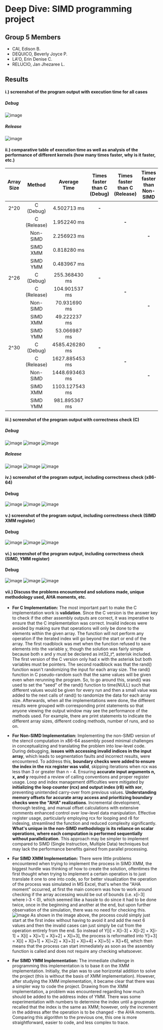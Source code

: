 # Deep Dive: SIMD programming project
## Group 5 Members
- CAI, Edison B.
- DEQUICO, Beverly Joyce P.
- LA'O, Erin Denise C.
- RELUCIO, Jan Jhezaree L.

## Results
#### i.) screenshot of the program output with execution time for all cases

##### Debug
![image](https://github.com/XSverdar/Group5_SIMD/assets/57384457/1a992e49-c64a-4133-a8c5-3d034bb3da98)
##### Release
![image](https://github.com/XSverdar/Group5_SIMD/assets/57384457/0f3a27ad-5e56-4c1e-9680-7a59fb0ae5a4)


#### ii.) comparative table of execution time as well as analysis of the performance of different kernels (how many times faster, why is it faster, etc.)
| Array Size    | Method        | Average Time | Times faster than C (Debug) | Times faster than C (Release) | Times faster than Non-SIMD | Times faster than SIMD XMM | Times faster than SIMD YMM |
|     :---:     | :---:         | :---:        | :---:                       | :---:                      | :---:                      | :---:                      |  :---:                      |
| 2^20          | C (Debug)     | 4.502713 ms  | **-**                       |                            |                            |                            |
|               | C (Release)   | 1.952240 ms  |                             | **-**                          |                            |                            |
|               | Non-SIMD      | 2.256923 ms  |                             |                           | **-**                          |                            |
|               | SIMD XMM      | 0.818280  ms |                              |                            |                          | **-**                           |
|               | SIMD YMM      | 0.483967 ms  |                     |                            |                            |                           | **-** |
| 2^26          | C (Debug)     | 255.368430 ms | **-**                   |                            |                            |                            |
|               | C (Release)   | 104.901537 ms |                    | **-**                          |                            |                            |
|               | Non-SIMD      | 70.931690 ms |                     |                           | **-**                          |                            |
|               | SIMD XMM      | 49.222237 ms |                     |                            |                           | **-**                          |
|               | SIMD YMM      | 53.066987 ms |                     |                            |                            |                           | **-** |
| 2^30          | C (Debug)     | 4585.426280 ms | **-**             |                            |                            |                            |
|               | C (Release)   | 1627.885453 ms |                    | **-**                          |                            |                            |
|               | Non-SIMD      | 1448.693463 ms |                     |                           |  **-**                          |                            |
|               | SIMD XMM      | 1103.127543 ms |                     |                            |                           | **-**                          |
|               | SIMD YMM      | 981.895367 ms |                     |                            |                            |                          | **-**  |


#### iii.) screenshot of the program output with correctness check (C)

##### Debug
![image](https://github.com/XSverdar/Group5_SIMD/assets/57384457/7736148a-ce10-4d71-a7e8-faca9ccdf9b1)
![image](https://github.com/XSverdar/Group5_SIMD/assets/57384457/a2e7ee30-2ed5-4c53-99a4-e3ecd4c5d311)
![image](https://github.com/XSverdar/Group5_SIMD/assets/57384457/49a79599-a3c7-4e49-921e-768a858525eb)

##### Release
![image](https://github.com/XSverdar/Group5_SIMD/assets/57384457/a12315bc-2516-468a-a521-1078a015af35)
![image](https://github.com/XSverdar/Group5_SIMD/assets/57384457/f6c6066a-9959-401a-b5aa-8433685565e1)
![image](https://github.com/XSverdar/Group5_SIMD/assets/57384457/70261c9b-6af1-4e0d-a268-6346c1fb4267)

#### iv.) screenshot of the program output, including correctness check (x86-64)

#### Debug
![image](https://github.com/XSverdar/Group5_SIMD/assets/57384457/9adca635-674e-4480-97e0-42623f57a0a1)
![image](https://github.com/XSverdar/Group5_SIMD/assets/57384457/f9823972-0ed8-4aa7-9f4b-e6436a1dd779)
![image](https://github.com/XSverdar/Group5_SIMD/assets/57384457/35101521-280f-4dbc-b0fa-1d5037de18db)

#### v.) screenshot of the program output, including correctness check (SIMD XMM register)

#### Debug
![image](https://github.com/XSverdar/Group5_SIMD/assets/57384457/6ad9ad9a-b631-4948-848b-6a8b5899154f)
![image](https://github.com/XSverdar/Group5_SIMD/assets/57384457/c1c934de-7921-4788-8311-d32e4cfde027)
![image](https://github.com/XSverdar/Group5_SIMD/assets/57384457/c3050a99-b6aa-47e7-87d9-915dea51a177)

#### vi.) screenshot of the program output, including correctness check (SIMD, YMM register)

#### Debug
![image](https://github.com/XSverdar/Group5_SIMD/assets/57384457/d1a65d79-0085-497a-868e-9125307cde1f)
![image](https://github.com/XSverdar/Group5_SIMD/assets/57384457/14534fba-09e1-447e-a67e-57a49c5b55aa)
![image](https://github.com/XSverdar/Group5_SIMD/assets/57384457/c177fce2-2222-4f8a-8a78-07eb9334dc85)

#### vii.) Discuss the problems encountered and solutions made, unique methodology used, AHA moments, etc.
- **For C Implementation:** The most important part to make the C implementation work is **validation**. Since the C version is the answer key to check if the other assembly outputs are correct, it was imperative to ensure that the C implementation was correct. Invalid indeces were avoided by making sure that operations will only be done to the elements within the given array. The function will not perform any operation if the iterated index will go beyond the start or end of the array. The first roadblock was met when the function refused to save elements into the variable y, though the solution was fairly simple because both x and y must be declared as int32_t*, asterisk included. The first version of the C version only had x with the asterisk but both variables must be pointers. The second roadblock was that the rand() function wasn't randomizing the input for each array size. The rand() function in C pseudo-random such that the same values will be given even when rerunning the program. So, to go around this, srand() was used to set the "seed" of the rand() function to time(NULL) such that different values would be given for every run and then a small value was added to the next calls of rand() to randomize the data for each array size. Afterwards, when all the implementations were done, the different results were grouped with corresponding print statements so that anyone viewing the output window may see the performance of the methods used. For example, there are print statements to indicate the different array sizes, different coding methods, number of runs, and so on.

- **For Non-SIMD Implementation:** Implementing the non-SIMD version of the stencil computation in x86-64 assembly posed minimal challenges in conceptualizing and translating the problem into low-level code. During debugging, **issues with accessing invalid indices in the input array**, which leads to segmentation faults and incorrect results, were encountered. To address this, **boundary checks were added to ensure the index in the rcx register was valid**, skipping iterations when rcx was less than 3 or greater than n - 4. Ensuring **accurate input arguments n, x, and y** required a review of calling conventions and proper register usage. Loop and index management difficulties were mitigated by **initializing the loop counter (rcx) and output index (r8) with xor**, preventing unintended carry-over from previous values. **Understanding memory offsets for accurate array access and prioritizing boundary checks were the "AHA" realizations**. Incremental development, thorough testing, and manual offset calculations with extensive comments enhanced control over low-level data manipulation. Effective register usage, particularly employing rcx for looping and r8 for indexing, streamlined the function and reduced complexity significantly. **What's unique in the non-SIMD methodology is its reliance on scalar operations, where each computation is performed sequentially without parallelization**. This approach may be simpler to implement compared to SIMD (Single Instruction, Multiple Data) techniques but may lack the performance benefits gained from parallel processing.

- **For SIMD XMM Implementation:** There were little problems encountered when trying to implement the process in SIMD XMM, the biggest hurdle was thinking of how to create the solution, oftentimes the first thought when trying to implement a certain operation is to just translate it one to one into code, so for better visualization the operation of the process was simulated in MS Excel, that's when the "AHA moment" occurred, at first the main concern was how to work around checking if the array accessing would be out of bounds (i.e. x[i-3] where i-3 < 0), which seemed like a hassle to do since it had to be done twice, once in the beginning and another at the end, but upon further observation of the simulation, there was no need for checking this.
  ![image](https://github.com/XSverdar/Group5_SIMD/assets/108528279/88e9f633-2373-4af0-9dd8-e881fef6b053)
  As shown in the image above, the process could simply just start at the first index without having to avoid it and add the next 6 values and then the invalid cases can just simply be cut from the operation entirely from the end. So instead of Y[i] = X[i-3] + X[i-2] + X[i-1] + X[i] + X[i+1] + X[i+2] + X[i+3], the process is reformatted into Y[i+3] = X[i] + X[i+1] + X[i+2] + X[i+3] + X[i+4] + X[i+5] + X[i+6], which then means that the process can start immediately as soon as the assembly function is called and does not require any checking whatsoever.


- **For SIMD YMM Implementation:** The immediate challenge in programming this implementation is to base it on the XMM implementation. Initially, the plan was to use horizontal addition to solve the project (this is without the basis of XMM implementation). However, after studying the XMM implementation, it became clear that there was a simpler way to code the project. Drawing from the XMM implementation, a problem was encountered regarding how much should be added to the address index of YMM. There was some experimentation with numbers to determine the index until a groupmate recalled that the index is the same as XMM; however, only the increment in the address after the operation is to be changed - the AHA moments. Comparing this algorithm to the previous one, this one is more straightforward, easier to code, and less complex to trace.

